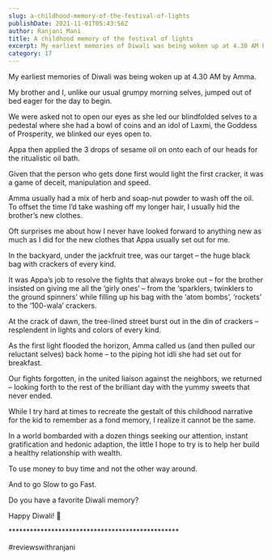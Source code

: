 ```yaml
---
slug: a-childhood-memory-of-the-festival-of-lights
publishDate: 2021-11-01T05:43:56Z
author: Ranjani Mani
title: A childhood memory of the festival of lights 
excerpt: My earliest memories of Diwali was being woken up at 4.30 AM by Amma. My brother and I, unlike our usual grumpy morning selves, jumped out of bed eager for the day to begin. We were asked not to open our eyes as she led our blindfolded selves to a pedestal where she  ... 
category: 17
---
```


My earliest memories of Diwali was being woken up at 4.30 AM by Amma.

My brother and I, unlike our usual grumpy morning selves, jumped out of bed eager for the day to begin.

We were asked not to open our eyes as she led our blindfolded selves to a pedestal where she had a bowl of coins and an idol of Laxmi, the Goddess of Prosperity, we blinked our eyes open to.

Appa then applied the 3 drops of sesame oil on onto each of our heads for the ritualistic oil bath.

Given that the person who gets done first would light the first cracker, it was a game of deceit, manipulation and speed.

Amma usually had a mix of herb and soap-nut powder to wash off the oil. To offset the time I’d take washing off my longer hair, I usually hid the brother’s new clothes.

Oft surprises me about how I never have looked forward to anything new as much as I did for the new clothes that Appa usually set out for me.

In the backyard, under the jackfruit tree, was our target – the huge black bag with crackers of every kind.

It was Appa’s job to resolve the fights that always broke out – for the brother insisted on giving me all the ‘girly ones’ – from the ‘sparklers, twinklers to the ground spinners’ while filling up his bag with the ‘atom bombs’, ‘rockets’ to the ‘100-wala’ crackers.

At the crack of dawn, the tree-lined street burst out in the din of crackers – resplendent in lights and colors of every kind.

As the first light flooded the horizon, Amma called us (and then pulled our reluctant selves) back home – to the piping hot idli she had set out for breakfast.

Our fights forgotten, in the united liaison against the neighbors, we returned – looking forth to the rest of the brilliant day with the yummy sweets that never ended.

While I try hard at times to recreate the gestalt of this childhood narrative for the kid to remember as a fond memory, I realize it cannot be the same.

In a world bombarded with a dozen things seeking our attention, instant gratification and hedonic adaption, the little I hope to try is to help her build a healthy relationship with wealth.

To use money to buy time and not the other way around.

And to go Slow to go Fast.

Do you have a favorite Diwali memory?

Happy Diwali! 🙂

\*\*\*\*\*\*\*\*\*\*\*\*\*\*\*\*\*\*\*\*\*\*\*\*\*\*\*\*\*\*\*\*\*\*\*\*\*\*\*\*\*\*\*\*\*\*\*\*

#reviewswithranjani